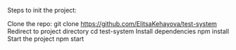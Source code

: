Steps to init the project:

Clone the repo:
git clone https://github.com/ElitsaKehayova/test-system
Redirect to project directory
cd test-system
Install dependencies
npm install
Start the project
npm start

